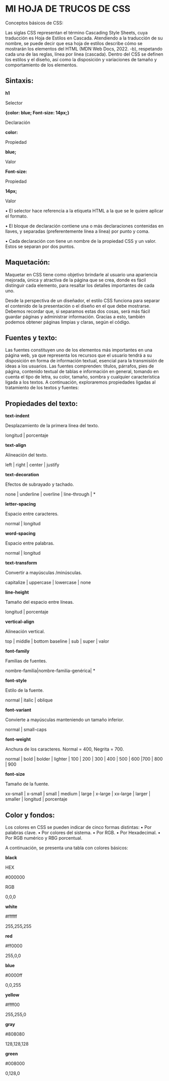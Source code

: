 # __MI HOJA DE TRUCOS DE CSS__


Conceptos básicos de CSS:

Las siglas CSS representan el término Cascading Style Sheets, cuya traducción es Hoja de
Estilos en Cascada. Atendiendo a la traducción de su nombre, se puede decir que esa hoja
de estilos describe cómo se mostrarán los elementos del HTML (MDN Web Docs, 2022. -b),
respetando cada una de las reglas, línea por línea (cascada).
Dentro del CSS se definen los estilos y el diseño, así como la disposición y variaciones de
tamaño y comportamiento de los elementos.

## Sintaxis:

__h1__

Selector


__{color: blue; Font-size: 14px;}__

Declaración

__color:__ 

Propiedad

__blue;__

Valor

__Font-size:__

Propiedad

__14px;__

Valor

• El selector hace referencia a la etiqueta HTML a la que se le quiere aplicar el
formato.

• El bloque de declaración contiene una o más declaraciones contenidas en
llaves, y separadas (preferentemente línea a línea) por punto y coma.

• Cada declaración con tiene un nombre de la propiedad CSS y un valor. Estos se
separan por dos puntos.


## Maquetación:


Maquetar en CSS tiene como objetivo brindarle al usuario una apariencia mejorada, única
y atractiva de la página que se crea, donde es fácil distinguir cada elemento, para resaltar
los detalles importantes de cada uno.

Desde la perspectiva de un diseñador, el estilo CSS funciona para separar el contenido de
la presentación o el diseño en el que debe mostrarse. Debemos recordar que, si separamos
estas dos cosas, será más fácil guardar páginas y administrar información. Gracias a esto,
también podemos obtener páginas limpias y claras, según el código.


## Fuentes y texto:


Las fuentes constituyen uno de los elementos más importantes en una página web, ya que
representa los recursos que el usuario tendrá a su disposición en forma de información
textual, esencial para la transmisión de ideas a los usuarios. Las fuentes comprenden:
títulos, párrafos, pies de página, contenido textual de tablas e información en general,
tomando en cuenta el tipo de letra, su color, tamaño, sombra y cualquier característica
ligada a los textos. A continuación, exploraremos propiedades ligadas al tratamiento de los
textos y fuentes:


## Propiedades del texto:


__text-indent__ 

Desplazamiento de la primera línea del texto. 

longitud | porcentaje



__text-align__

Alineación del texto.

left | right | center | justify


__text-decoration__

Efectos de subrayado y tachado. 

none | underline | overline | line-through | * 


__letter-spacing__ 

Espacio entre caracteres.

normal | longitud 


__word-spacing__ 

Espacio entre palabras.

normal | longitud


__text-transform__

Convertir a mayúsculas /minúsculas.

capitalize | uppercase | lowercase | none 


__line-height__ 

Tamaño del espacio entre líneas. 

longitud | porcentaje


__vertical-align__

Alineación vertical.

top | middle | bottom baseline | sub | super | valor


__font-family__

Familias de fuentes. 

nombre-familia|nombre-familia-genérica| * 


__font-style__ 

Estilo de la fuente. 

normal | italic | oblique


__font-variant__ 

Convierte a mayúsculas manteniendo un tamaño inferior.

normal | small-caps


__font-weight__

Anchura de los caracteres. Normal = 400, Negrita = 700.

normal | bold | bolder | lighter | 100 | 200 | 300 | 400 | 500 | 600 |700 | 800 | 900


__font-size__

Tamaño de la fuente.

xx-small | x-small | small | medium | large | x-large | xx-large | larger | smaller | longitud | porcentaje



## Color y fondos:


Los colores en CSS se pueden indicar de cinco formas distintas:
• Por palabras clave.
• Por colores del sistema.
• Por RGB.
• Por Hexadecimal.
• Por RGB numérico y RBG porcentual.

A continuación, se presenta una tabla con colores básicos:

__black__

HEX

#000000

RGB

0,0,0


__white__

#ffffff

255,255,255


__red__

#ff0000

255,0,0


__blue__

#0000ff

0,0,255


__yellow__

#ffff00

255,255,0


__gray__


#808080

128,128,128



__green__


#008000


0,128,0 











